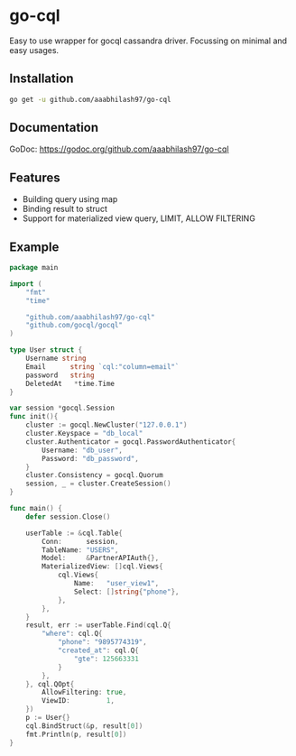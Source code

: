 # go-cql

Easy to use wrapper for gocql cassandra driver. Focussing on minimal and easy usages.

## Installation

```sh
go get -u github.com/aaabhilash97/go-cql
```

## Documentation

GoDoc: https://godoc.org/github.com/aaabhilash97/go-cql

## Features

- Building query using map
- Binding result to struct
- Support for materialized view query, LIMIT, ALLOW FILTERING

## Example

```go
package main

import (
	"fmt"
	"time"

	"github.com/aaabhilash97/go-cql"
	"github.com/gocql/gocql"
)

type User struct {
	Username string
	Email      string `cql:"column=email"`
	password   string
	DeletedAt   *time.Time
}

var session *gocql.Session
func init(){
	cluster := gocql.NewCluster("127.0.0.1")
	cluster.Keyspace = "db_local"
	cluster.Authenticator = gocql.PasswordAuthenticator{
		Username: "db_user",
		Password: "db_password",
	}
	cluster.Consistency = gocql.Quorum
	session, _ = cluster.CreateSession()
}

func main() {
	defer session.Close()

	userTable := &cql.Table{
		Conn:      session,
		TableName: "USERS",
		Model:     &PartnerAPIAuth{},
		MaterializedView: []cql.Views{
			cql.Views{
				Name:   "user_view1",
				Select: []string{"phone"},
			},
		},
	}
	result, err := userTable.Find(cql.Q{
		"where": cql.Q{
			"phone": "9895774319",
			"created_at": cql.Q{
				"gte": 125663331
			}
		},
	}, cql.QOpt{
		AllowFiltering: true,
		ViewID:         1,
	})
	p := User{}
	cql.BindStruct(&p, result[0])
	fmt.Println(p, result[0])
}

```
